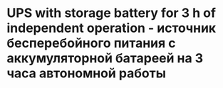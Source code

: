 # UPS with storage battery for 3 h of independent operation - источник бесперебойного питания с аккумуляторной батареей на 3 часа автономной работы
